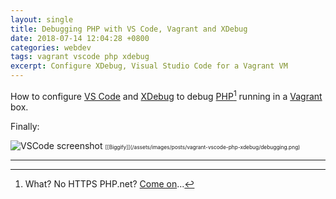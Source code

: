 ```yaml
---
layout: single
title: Debugging PHP with VS Code, Vagrant and XDebug
date: 2018-07-14 12:04:28 +0800
categories: webdev
tags: vagrant vscode php xdebug
excerpt: Configure XDebug, Visual Studio Code for a Vagrant VM
---
```


How to configure [VS Code](https://code.visualstudio.com/) and [XDebug](https://xdebug.org/) to debug [PHP](http://www.php.net/)[^fn-https] running in a [Vagrant](https://www.vagrantup.com/) box.

<script src="https://gist.github.com/jamesstout/fd6eae2b2ba34e7f32ff3e1a179d55fe.js"></script>

Finally:

<img data-src="{% asset_path debugging.png %}" src="{% asset_path debugging-lq.png %}" class="lazyload blur-up" alt="VSCode screenshot"/>
<span style="font-size: 0.6em;">[[Biggify]](/assets/images/posts/vagrant-vscode-php-xdebug/debugging.png)</span>

***

[^fn-https]: What? No HTTPS PHP.net? [Come on](https://httpsiseasy.com/)...
